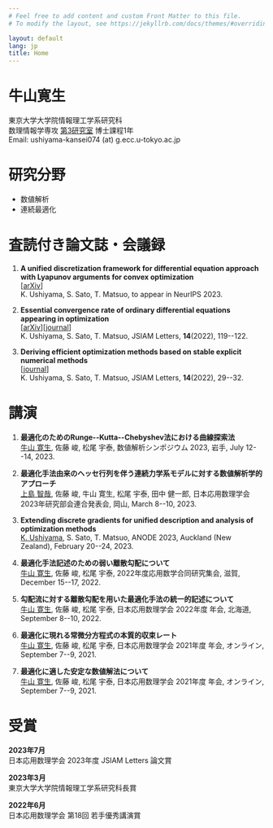 ```yaml
---
# Feel free to add content and custom Front Matter to this file.
# To modify the layout, see https://jekyllrb.com/docs/themes/#overriding-theme-defaults

layout: default
lang: jp
title: Home
---
```

# 牛山寛生

東京大学大学院情報理工学系研究科<br>
数理情報学専攻 [第3研究室](http://www.sr3.t.u-tokyo.ac.jp/) 博士課程1年<br>
Email: ushiyama-kansei074 (at) g.ecc.u-tokyo.ac.jp

# 研究分野

- 数値解析
- 連続最適化

# 査読付き論文誌・会議録

1. **A unified discretization framework for differential equation approach with Lyapunov arguments for convex optimization**<br>
   [[arXiv](https://doi.org/10.48550/arXiv.2302.07404)]<br>
   K. Ushiyama, S. Sato, T. Matsuo, to appear in NeurIPS 2023.

1. **Essential convergence rate of ordinary differential equations appearing in optimization**<br>
   [[arXiv](https://doi.org/10.48550/arXiv.2206.02599)][[journal](https://doi.org/10.14495/jsiaml.14.119)]<br>
   K. Ushiyama, S. Sato, T. Matsuo, JSIAM Letters, **14**(2022), 119--122.

1. **Deriving efficient optimization methods based on stable explicit numerical methods**<br>
   [[journal](https://doi.org/10.14495/jsiaml.14.29)]<br>
   K. Ushiyama, S. Sato, T. Matsuo, JSIAM Letters, **14**(2022), 29--32.

# 講演

1. **最適化のためのRunge--Kutta--Chebyshev法における曲線探索法**<br>
   <u>牛山 寛生</u>, 佐藤 峻, 松尾 宇泰, 数値解析シンポジウム 2023, 岩手, July 12--14, 2023.

1. **最適化手法由来のヘッセ行列を伴う連続力学系モデルに対する数値解析学的アプローチ**<br>
   <u>上島 智哉</u>, 佐藤 峻, 牛山 寛生, 松尾 宇泰, 田中 健一郎, 日本応用数理学会2023年研究部会連合発表会, 岡山, March 8--10, 2023.

1. **Extending discrete gradients for unified description and analysis of optimization methods**<br>
   <u>K. Ushiyama</u>, S. Sato, T. Matsuo, ANODE 2023, Auckland (New Zealand), February 20--24, 2023.

1. **最適化手法記述のための弱い離散勾配について**<br>
   <u>牛山 寛生</u>, 佐藤 峻, 松尾 宇泰, 2022年度応用数学合同研究集会, 滋賀, December 15--17, 2022.

1. **勾配流に対する離散勾配を用いた最適化手法の統一的記述について**<br>
   <u>牛山 寛生</u>, 佐藤 峻, 松尾 宇泰, 日本応用数理学会 2022年度 年会, 北海道, September 8--10, 2022.

1. **最適化に現れる常微分方程式の本質的収束レート**<br>
   <u>牛山 寛生</u>, 佐藤 峻, 松尾 宇泰, 日本応用数理学会 2021年度 年会, オンライン, September 7--9, 2021.

1. **最適化に適した安定な数値解法について**<br>
   <u>牛山 寛生</u>, 佐藤 峻, 松尾 宇泰, 日本応用数理学会 2021年度 年会, オンライン, September 7--9, 2021.

# 受賞
**2023年7月**<br>
	日本応用数理学会 2023年度 JSIAM Letters 論文賞

**2023年3月**<br>
	東京大学大学院情報理工学系研究科長賞

**2022年6月**<br>
	日本応用数理学会 第18回 若手優秀講演賞
